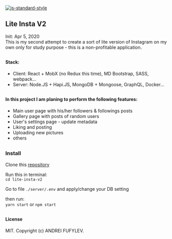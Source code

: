 [![js-standard-style](https://img.shields.io/badge/code%20style-standard-brightgreen.svg)](http://standardjs.com)
## Lite Insta V2
Init: Apr 5, 2020\
This is my second attempt to create a sort of lite version of Instagram on my own only for study purpose - 
this is a non-profitable application.
##
#### Stack:
* Client: React + MobX (no Redux this time), MD Bootstrap, SASS, webpack...
* Server: Node.JS + Hapi.JS, MongoDB + Mongoose, GraphQL, Docker...

##
#### In this project I am planing to perform the following features:
* Main user page with his/her followers & followings posts
* Gallery page with posts of random users
* User's settings page - update metadata
* Liking and posting
* Uploading new pictures
* others

## 
### Install
Clone this [repository](https://github.com/fufylev/lite-insta-v2)

Run this in terminal:\
`cd lite-insta-v2`

Go to file `./server/.env`  and apply/change your DB setting

then run:\
`yarn start` or `npm start`

##
#### License
 MIT. Copyright (c) ANDREI FUFYLEV.